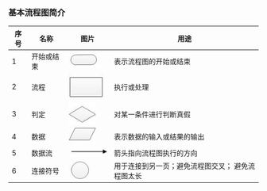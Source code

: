 ### 基本流程图简介

| 序号 | 名称       | 图片                         | 用途                                              |
| ---- | ---------- | ---------------------------- | ------------------------------------------------- |
| 1    | 开始或结束 | ![img](/assets/image107.jpg) | 表示流程图的开始或结束                            |
| 2    | 流程       | ![img](/assets/image109.jpg) | 执行或处理                                        |
| 3    | 判定       | ![img](/assets/image110.jpg) | 对某一条件进行判断真假                            |
| 4    | 数据       | ![img](/assets/image111.jpg) | 表示数据的输入或结果的输出                        |
| 5    | 数据流     | ![img](/assets/image113.jpg) | 箭头指向流程图执行的方向                          |
| 6    | 连接符号   | ![img](/assets/image115.jpg) | 用于连接到另一页；避免流程图交叉； 避免流程图太长 |
